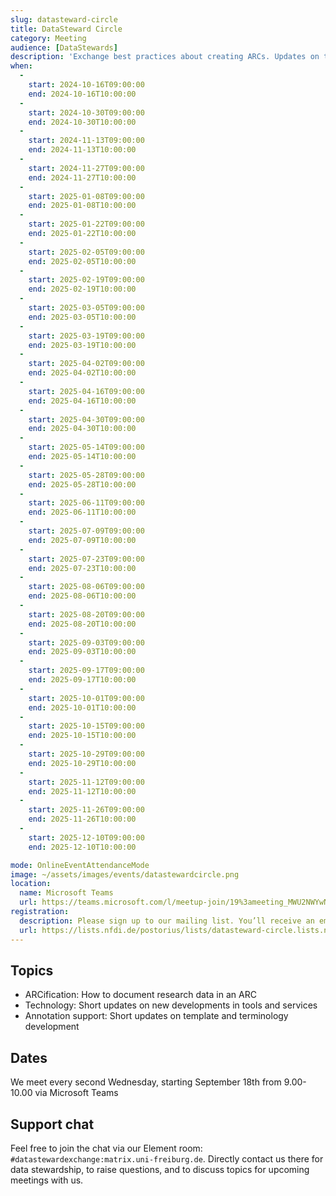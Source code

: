 ```yaml
---
slug: datasteward-circle
title: DataSteward Circle
category: Meeting
audience: [DataStewards]
description: 'Exchange best practices about creating ARCs. Updates on tools and services as well as annotation support, that will make your work as Data Stewards easier.'
when:
  -
    start: 2024-10-16T09:00:00
    end: 2024-10-16T10:00:00
  -
    start: 2024-10-30T09:00:00
    end: 2024-10-30T10:00:00
  -
    start: 2024-11-13T09:00:00
    end: 2024-11-13T10:00:00
  -
    start: 2024-11-27T09:00:00
    end: 2024-11-27T10:00:00
  -
    start: 2025-01-08T09:00:00
    end: 2025-01-08T10:00:00
  -
    start: 2025-01-22T09:00:00
    end: 2025-01-22T10:00:00
  -
    start: 2025-02-05T09:00:00
    end: 2025-02-05T10:00:00
  -
    start: 2025-02-19T09:00:00
    end: 2025-02-19T10:00:00
  -
    start: 2025-03-05T09:00:00
    end: 2025-03-05T10:00:00
  -
    start: 2025-03-19T09:00:00
    end: 2025-03-19T10:00:00
  -
    start: 2025-04-02T09:00:00
    end: 2025-04-02T10:00:00
  -
    start: 2025-04-16T09:00:00
    end: 2025-04-16T10:00:00
  -
    start: 2025-04-30T09:00:00
    end: 2025-04-30T10:00:00
  -
    start: 2025-05-14T09:00:00
    end: 2025-05-14T10:00:00
  -
    start: 2025-05-28T09:00:00
    end: 2025-05-28T10:00:00
  -
    start: 2025-06-11T09:00:00
    end: 2025-06-11T10:00:00
  -
    start: 2025-07-09T09:00:00
    end: 2025-07-09T10:00:00
  -
    start: 2025-07-23T09:00:00
    end: 2025-07-23T10:00:00
  -
    start: 2025-08-06T09:00:00
    end: 2025-08-06T10:00:00
  -
    start: 2025-08-20T09:00:00
    end: 2025-08-20T10:00:00
  -
    start: 2025-09-03T09:00:00
    end: 2025-09-03T10:00:00
  -
    start: 2025-09-17T09:00:00
    end: 2025-09-17T10:00:00
  -
    start: 2025-10-01T09:00:00
    end: 2025-10-01T10:00:00
  -
    start: 2025-10-15T09:00:00
    end: 2025-10-15T10:00:00
  -
    start: 2025-10-29T09:00:00
    end: 2025-10-29T10:00:00
  -
    start: 2025-11-12T09:00:00
    end: 2025-11-12T10:00:00
  -
    start: 2025-11-26T09:00:00
    end: 2025-11-26T10:00:00
  -
    start: 2025-12-10T09:00:00
    end: 2025-12-10T10:00:00

mode: OnlineEventAttendanceMode
image: ~/assets/images/events/datastewardcircle.png
location:
  name: Microsoft Teams
  url: https://teams.microsoft.com/l/meetup-join/19%3ameeting_MWU2NWYwNTYtYmY3OS00OWZkLThkM2YtNWQzMWJlODAwZWZl%40thread.v2/0?context=%7b%22Tid%22%3a%229071867c-98f0-4006-89aa-4e4fd55af39d%22%2c%22Oid%22%3a%221c9911a0-ac64-4f61-8904-9ec3eeb64f98%22%7d
registration:
  description: Please sign up to our mailing list. You’ll receive an email with a short agenda shortly before each meeting.
  url: https://lists.nfdi.de/postorius/lists/datasteward-circle.lists.nfdi.de/
---
```


## Topics

- ARCification: How to document research data in an ARC
- Technology: Short updates on new developments in tools and services
- Annotation support: Short updates on template and terminology development

## Dates

We meet every second Wednesday, starting September 18th from 9.00-10.00 via Microsoft Teams

## Support chat

Feel free to join the chat via our Element room: `#datastewardexchange:matrix.uni-freiburg.de`. Directly contact us there for data stewardship, to raise questions, and to discuss topics for upcoming meetings with us.
